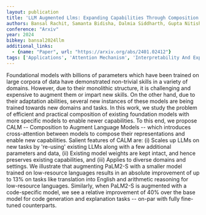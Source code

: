 ```yaml
---
layout: publication
title: 'LLM Augmented Llms: Expanding Capabilities Through Composition'
authors: Bansal Rachit, Samanta Bidisha, Dalmia Siddharth, Gupta Nitish, Vashishth Shikhar, Ganapathy Sriram, Bapna Abhishek, Jain Prateek, Talukdar Partha
conference: "Arxiv"
year: 2024
bibkey: bansal2024llm
additional_links:
  - {name: "Paper", url: "https://arxiv.org/abs/2401.02412"}
tags: ['Applications', 'Attention Mechanism', 'Interpretability And Explainability', 'Model Architecture', 'Reinforcement Learning']
---
```

Foundational models with billions of parameters which have been trained on
large corpora of data have demonstrated non-trivial skills in a variety of
domains. However, due to their monolithic structure, it is challenging and
expensive to augment them or impart new skills. On the other hand, due to their
adaptation abilities, several new instances of these models are being trained
towards new domains and tasks. In this work, we study the problem of efficient
and practical composition of existing foundation models with more specific
models to enable newer capabilities. To this end, we propose CALM --
Composition to Augment Language Models -- which introduces cross-attention
between models to compose their representations and enable new capabilities.
Salient features of CALM are: (i) Scales up LLMs on new tasks by 're-using'
existing LLMs along with a few additional parameters and data, (ii) Existing
model weights are kept intact, and hence preserves existing capabilities, and
(iii) Applies to diverse domains and settings. We illustrate that augmenting
PaLM2-S with a smaller model trained on low-resource languages results in an
absolute improvement of up to 13% on tasks like translation into English and
arithmetic reasoning for low-resource languages. Similarly, when PaLM2-S is
augmented with a code-specific model, we see a relative improvement of 40%
over the base model for code generation and explanation tasks -- on-par with
fully fine-tuned counterparts.
